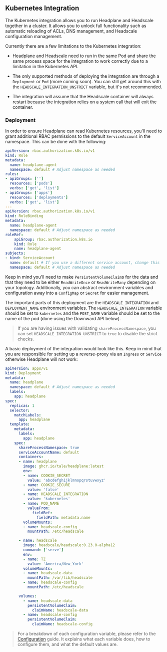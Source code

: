 ## Kubernetes Integration

The Kubernetes integration allows you to run Headplane and Headscale together
in a cluster. It allows you to unlock full functionality such as automatic
reloading of ACLs, DNS management, and Headscale configuration management.

Currently there are a few limitations to the Kubernetes integration:
- Headplane and Headscale need to run in the same Pod and share the same
  process space for the integration to work correctly due to a limitation in
  the Kubernetes API.

- The only supported methods of deploying the integration are through a
  `Deployment` or `Pod` (more coming soon). You can still get around this with
  the `HEADSCALE_INTEGRATION_UNSTRICT` variable, but it's not recommended.

- The integration will assume that the Headscale container will always restart
  because the integration relies on a system call that will exit the container.

### Deployment

In order to ensure Headplane can read Kubernetes resources, you'll need to
grant additional RBAC permissions to the default `ServiceAccount` in the
namespace. This can be done with the following:
```yaml
apiVersion: rbac.authorization.k8s.io/v1
kind: Role
metadata:
  name: headplane-agent
  namespace: default # Adjust namespace as needed
rules:
- apiGroups: ['']
  resources: ['pods']
  verbs: ['get', 'list']
- apiGroups: ['apps']
  resources: ['deployments']
  verbs: ['get', 'list']
---
apiVersion: rbac.authorization.k8s.io/v1
kind: RoleBinding
metadata:
  name: headplane-agent
  namespace: default # Adjust namespace as needed
roleRef:
    apiGroup: rbac.authorization.k8s.io
    kind: Role
    name: headplane-agent
subjects:
- kind: ServiceAccount
  name: default # If you use a different service account, change this
  namespace: default # Adjust namespace as needed
```

Keep in mind you'll need to make `PersistentVolumeClaim`s for the data and that
they need to be either `ReadWriteOnce` or `ReadWriteMany` depending on your
topology. Additionally, you can abstract environment variables and configuration
away into a `ConfigMap` or `Secret` for easier management.

The important parts of this deployment are the `HEADSCALE_INTEGRATION` and
`DEPLOYMENT_NAME` environment variables. The `HEADSCALE_INTEGRATION` variable
should be set to `kubernetes` and the `POST_NAME` variable should be set
to the name of the pod (done using the Downward API below).

> If you are having issues with validating `shareProcessNamespace`, you can
set `HEADSCALE_INTEGRATION_UNSTRICT` to `true` to disable the strict checks.

A basic deployment of the integration would look like this. Keep in mind that
you are responsible for setting up a reverse-proxy via an `Ingress` or `Service`
otherwise Headplane will not work:
```yaml
apiVersion: apps/v1
kind: Deployment
metadata:
  name: headplane
  namespace: default # Adjust namespace as needed
  labels:
    app: headplane
spec:
  replicas: 1
  selector:
    matchLabels:
      app: headplane
  template:
    metadata:
      labels:
        app: headplane
    spec:
      shareProcessNamespace: true
      serviceAccountName: default
      containers:
      - name: headplane
        image: ghcr.io/tale/headplane:latest
        env:
        - name: COOKIE_SECRET
          value: 'abcdefghijklmnopqrstuvwxyz'
        - name: COOKIE_SECURE
          value: 'false'
        - name: HEADSCALE_INTEGRATION
          value: 'kubernetes'
        - name: POD_NAME
          valueFrom:
            fieldRef:
              fieldPath: metadata.name
        volumeMounts:
        - name: headscale-config
          mountPath: /etc/headscale

      - name: headscale
        image: headscale/headscale:0.23.0-alpha12
        command: ['serve']
        env:
        - name: TZ
          value: 'America/New_York'
        volumeMounts:
        - name: headscale-data
          mountPath: /var/lib/headscale
        - name: headscale-config
          mountPath: /etc/headscale

      volumes:
        - name: headscale-data
          persistentVolumeClaim:
            claimName: headscale-data
        - name: headscale-config
          persistentVolumeClaim:
            claimName: headscale-config
```

> For a breakdown of each configuration variable, please refer to the
[Configuration](/docs/Configuration.md) guide. 
> It explains what each variable does, how to configure them, and what the
default values are.
